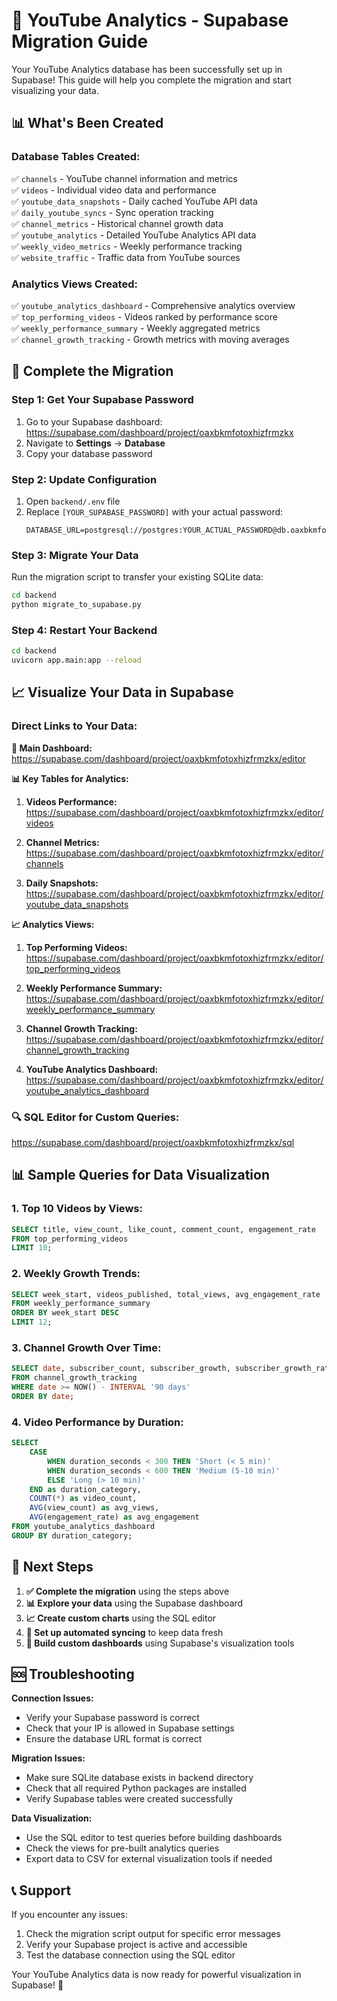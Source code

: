 # 🚀 YouTube Analytics - Supabase Migration Guide

Your YouTube Analytics database has been successfully set up in Supabase! This guide will help you complete the migration and start visualizing your data.

## 📊 What's Been Created

### **Database Tables Created:**
✅ `channels` - YouTube channel information and metrics  
✅ `videos` - Individual video data and performance  
✅ `youtube_data_snapshots` - Daily cached YouTube API data  
✅ `daily_youtube_syncs` - Sync operation tracking  
✅ `channel_metrics` - Historical channel growth data  
✅ `youtube_analytics` - Detailed YouTube Analytics API data  
✅ `weekly_video_metrics` - Weekly performance tracking  
✅ `website_traffic` - Traffic data from YouTube sources  

### **Analytics Views Created:**
✅ `youtube_analytics_dashboard` - Comprehensive analytics overview  
✅ `top_performing_videos` - Videos ranked by performance score  
✅ `weekly_performance_summary` - Weekly aggregated metrics  
✅ `channel_growth_tracking` - Growth metrics with moving averages  

## 🔧 Complete the Migration

### **Step 1: Get Your Supabase Password**
1. Go to your Supabase dashboard: https://supabase.com/dashboard/project/oaxbkmfotoxhizfrmzkx
2. Navigate to **Settings** → **Database**
3. Copy your database password

### **Step 2: Update Configuration**
1. Open `backend/.env` file
2. Replace `[YOUR_SUPABASE_PASSWORD]` with your actual password:
   ```env
   DATABASE_URL=postgresql://postgres:YOUR_ACTUAL_PASSWORD@db.oaxbkmfotoxhizfrmzkx.supabase.co:5432/postgres
   ```

### **Step 3: Migrate Your Data**
Run the migration script to transfer your existing SQLite data:
```bash
cd backend
python migrate_to_supabase.py
```

### **Step 4: Restart Your Backend**
```bash
cd backend
uvicorn app.main:app --reload
```

## 📈 Visualize Your Data in Supabase

### **Direct Links to Your Data:**

**🎯 Main Dashboard:**
https://supabase.com/dashboard/project/oaxbkmfotoxhizfrmzkx/editor

**📊 Key Tables for Analytics:**

1. **Videos Performance:**
   https://supabase.com/dashboard/project/oaxbkmfotoxhizfrmzkx/editor/videos

2. **Channel Metrics:**
   https://supabase.com/dashboard/project/oaxbkmfotoxhizfrmzkx/editor/channels

3. **Daily Snapshots:**
   https://supabase.com/dashboard/project/oaxbkmfotoxhizfrmzkx/editor/youtube_data_snapshots

**📈 Analytics Views:**

1. **Top Performing Videos:**
   https://supabase.com/dashboard/project/oaxbkmfotoxhizfrmzkx/editor/top_performing_videos

2. **Weekly Performance Summary:**
   https://supabase.com/dashboard/project/oaxbkmfotoxhizfrmzkx/editor/weekly_performance_summary

3. **Channel Growth Tracking:**
   https://supabase.com/dashboard/project/oaxbkmfotoxhizfrmzkx/editor/channel_growth_tracking

4. **YouTube Analytics Dashboard:**
   https://supabase.com/dashboard/project/oaxbkmfotoxhizfrmzkx/editor/youtube_analytics_dashboard

### **🔍 SQL Editor for Custom Queries:**
https://supabase.com/dashboard/project/oaxbkmfotoxhizfrmzkx/sql

## 📊 Sample Queries for Data Visualization

### **1. Top 10 Videos by Views:**
```sql
SELECT title, view_count, like_count, comment_count, engagement_rate
FROM top_performing_videos
LIMIT 10;
```

### **2. Weekly Growth Trends:**
```sql
SELECT week_start, videos_published, total_views, avg_engagement_rate
FROM weekly_performance_summary
ORDER BY week_start DESC
LIMIT 12;
```

### **3. Channel Growth Over Time:**
```sql
SELECT date, subscriber_count, subscriber_growth, subscriber_growth_rate
FROM channel_growth_tracking
WHERE date >= NOW() - INTERVAL '90 days'
ORDER BY date;
```

### **4. Video Performance by Duration:**
```sql
SELECT 
    CASE 
        WHEN duration_seconds < 300 THEN 'Short (< 5 min)'
        WHEN duration_seconds < 600 THEN 'Medium (5-10 min)'
        ELSE 'Long (> 10 min)'
    END as duration_category,
    COUNT(*) as video_count,
    AVG(view_count) as avg_views,
    AVG(engagement_rate) as avg_engagement
FROM youtube_analytics_dashboard
GROUP BY duration_category;
```

## 🎯 Next Steps

1. **✅ Complete the migration** using the steps above
2. **📊 Explore your data** using the Supabase dashboard
3. **📈 Create custom charts** using the SQL editor
4. **🔄 Set up automated syncing** to keep data fresh
5. **📱 Build custom dashboards** using Supabase's visualization tools

## 🆘 Troubleshooting

**Connection Issues:**
- Verify your Supabase password is correct
- Check that your IP is allowed in Supabase settings
- Ensure the database URL format is correct

**Migration Issues:**
- Make sure SQLite database exists in backend directory
- Check that all required Python packages are installed
- Verify Supabase tables were created successfully

**Data Visualization:**
- Use the SQL editor to test queries before building dashboards
- Check the views for pre-built analytics queries
- Export data to CSV for external visualization tools if needed

## 📞 Support

If you encounter any issues:
1. Check the migration script output for specific error messages
2. Verify your Supabase project is active and accessible
3. Test the database connection using the SQL editor

Your YouTube Analytics data is now ready for powerful visualization in Supabase! 🎉
